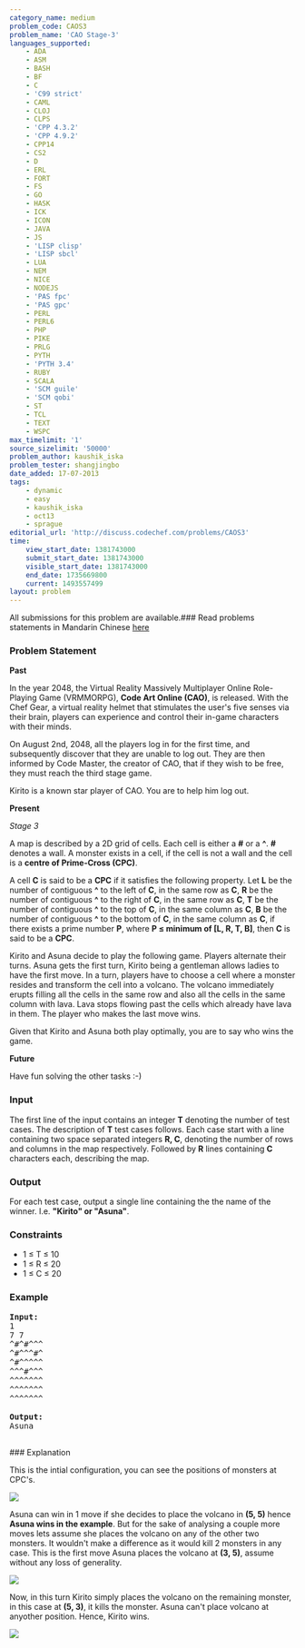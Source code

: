 ```yaml
---
category_name: medium
problem_code: CAOS3
problem_name: 'CAO Stage-3'
languages_supported:
    - ADA
    - ASM
    - BASH
    - BF
    - C
    - 'C99 strict'
    - CAML
    - CLOJ
    - CLPS
    - 'CPP 4.3.2'
    - 'CPP 4.9.2'
    - CPP14
    - CS2
    - D
    - ERL
    - FORT
    - FS
    - GO
    - HASK
    - ICK
    - ICON
    - JAVA
    - JS
    - 'LISP clisp'
    - 'LISP sbcl'
    - LUA
    - NEM
    - NICE
    - NODEJS
    - 'PAS fpc'
    - 'PAS gpc'
    - PERL
    - PERL6
    - PHP
    - PIKE
    - PRLG
    - PYTH
    - 'PYTH 3.4'
    - RUBY
    - SCALA
    - 'SCM guile'
    - 'SCM qobi'
    - ST
    - TCL
    - TEXT
    - WSPC
max_timelimit: '1'
source_sizelimit: '50000'
problem_author: kaushik_iska
problem_tester: shangjingbo
date_added: 17-07-2013
tags:
    - dynamic
    - easy
    - kaushik_iska
    - oct13
    - sprague
editorial_url: 'http://discuss.codechef.com/problems/CAOS3'
time:
    view_start_date: 1381743000
    submit_start_date: 1381743000
    visible_start_date: 1381743000
    end_date: 1735669800
    current: 1493557499
layout: problem
---
```

All submissions for this problem are available.###  Read problems statements in Mandarin Chinese [here](http://www.codechef.com/download/translated/OCT13/mandarin/CAOS3.pdf )

### Problem Statement

**Past**

In the year 2048, the Virtual Reality Massively Multiplayer Online Role-Playing Game (VRMMORPG), **Code Art Online (CAO)**, is released. With the Chef Gear, a virtual reality helmet that stimulates the user's five senses via their brain, players can experience and control their in-game characters with their minds.

On August 2nd, 2048, all the players log in for the first time, and subsequently discover that they are unable to log out. They are then informed by Code Master, the creator of CAO, that if they wish to be free, they must reach the third stage game.

Kirito is a known star player of CAO. You are to help him log out.

**Present**

_Stage 3_

A map is described by a 2D grid of cells. Each cell is either a **\#** or a **^**. **\#** denotes a wall. A monster exists in a cell, if the cell is not a wall and the cell is a **centre of Prime-Cross (CPC)**.

A cell **C** is said to be a **CPC** if it satisfies the following property. Let **L** be the number of contiguous **^** to the left of **C**, in the same row as **C**, **R** be the number of contiguous **^** to the right of **C**, in the same row as **C**, **T** be the number of contiguous **^** to the top of **C**, in the same column as **C**, **B** be the number of contiguous **^** to the bottom of **C**, in the same column as **C**, if there exists a prime number **P**, where **P ≤ minimum of \[L, R, T, B\]**, then **C** is said to be a **CPC**.

Kirito and Asuna decide to play the following game. Players alternate their turns. Asuna gets the first turn, Kirito being a gentleman allows ladies to have the first move. In a turn, players have to choose a cell where a monster resides and transform the cell into a volcano. The volcano immediately erupts filling all the cells in the same row and also all the cells in the same column with lava. Lava stops flowing past the cells which already have lava in them. The player who makes the last move wins.

Given that Kirito and Asuna both play optimally, you are to say who wins the game.

**Future**

Have fun solving the other tasks :-)

### Input

The first line of the input contains an integer **T** denoting the number of test cases. The description of **T** test cases follows. Each case start with a line containing two space separated integers **R, C**, denoting the number of rows and columns in the map respectively. Followed by **R** lines containing **C** characters each, describing the map.

### Output

For each test case, output a single line containing the the name of the winner. I.e. **"Kirito" or "Asuna"**.

### Constraints

- 1 ≤ T ≤ 10
- 1 ≤ R ≤ 20
- 1 ≤ C ≤ 20

### Example

<pre>
<b>Input:</b>
1
7 7
^#^#^^^
^#^^^#^
^#^^^^^
^^^#^^^
^^^^^^^
^^^^^^^
^^^^^^^

<b>Output:</b>
Asuna

</pre>### Explanation
This is the intial configuration, you can see the positions of monsters at CPC's.

![](//www.codechef.com/download/caos3-1.png)

Asuna can win in 1 move if she decides to place the volcano in **(5, 5)** hence **Asuna wins in the example**. But for the sake of analysing a couple more moves lets assume she places the volcano on any of the other two monsters.
It wouldn't make a difference as it would kill 2 monsters in any case. This is the first move Asuna places the volcano at **(3, 5)**, assume without any loss of generality.

![](//www.codechef.com/download/caos3-2.png)

Now, in this turn Kirito simply places the volcano on the remaining monster, in this case at **(5, 3)**, it kills the monster. Asuna can't place volcano at anyother position. Hence, Kirito wins.

![](//www.codechef.com/download/caos3-3.png)
